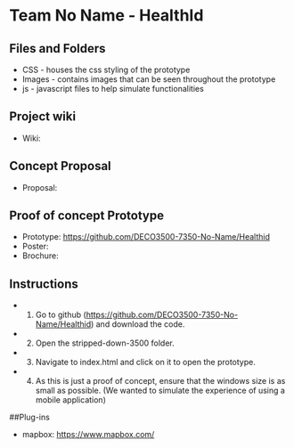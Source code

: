 # Team No Name - HealthId

## Files and Folders

* CSS - houses the css styling of the prototype
* Images - contains images that can be seen throughout the prototype
* js - javascript files to help simulate functionalities

## Project wiki

* Wiki: 

## Concept Proposal

* Proposal: 

## Proof of concept Prototype

* Prototype: https://github.com/DECO3500-7350-No-Name/Healthid
* Poster: 
* Brochure: 

## Instructions
* 1. Go to github (https://github.com/DECO3500-7350-No-Name/Healthid) and download the code.
* 2. Open the stripped-down-3500 folder.
* 3. Navigate to index.html and click on it to open the prototype.
* 4. As this is just a proof of concept, ensure that the windows size is as small as possible. (We wanted to simulate the experience of using a mobile application)

##Plug-ins
* mapbox: https://www.mapbox.com/
